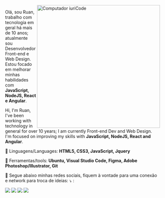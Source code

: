 <img src="https://raw.githubusercontent.com/MicaelliMedeiros/micaellimedeiros/master/image/computer-illustration.png" min-width="400px" max-width="400px" width="400px" align="right" alt="Computador iuriCode">

<p align="left"> 
  Olá, sou Ruan, trabalho com tecnologia em geral há mais de 10 anos; atualmente sou Desenvolvedor Front-end e Web Design.<br> 
  Estou focado em melhorar minhas habilidades com<strong> JavaScript, NodeJS, React e Angular</strong>.<br>
</p>

<p align="left"> 
 Hi, I'm Ruan, I've been working with technology in general for over 10 years; I am currently Front-end Dev and Web Design.<br>
  I'm focused on improving my skills with <strong> JavaScript, NodeJS, React and Angular</strong>.<br>
</p>

<p align="left">
  🦄 Linguagens/Languages: <strong>HTML5, CSS3, JavaScript, Jquery</strong>
</p>

<p align="left">
  💼 Ferramentas/tools: <strong> Ubuntu, Visual Studio Code, Figma, Adobe Photoshop/Illustrator, Git</strong>
</p>

<p align="left">
  💌 Segue abaixo minhas redes sociais, fiquem à vontade para uma conexão e network para troca de ideias: ⤵️
:</p>

<p align="left">

  <a href="https://www.linkedin.com/in/ruancsc/" alt="Linkedin">
  <img src="https://img.shields.io/badge/-Linkedin-0e76a8?style=flat-square&logo=Linkedin&logoColor=white&link=LINK-DO-SEU-LINKEDIN" /></a>

  <a href="https://api.whatsapp.com/send?phone=5521973018926&text=Oi" alt="WhatsApp">
  <img src="https://img.shields.io/badge/-WhatsApp-25d366?style=flat-square&labelColor=25d366&logo=whatsapp&logoColor=white&link=API-DO-SEU-WHATSAPP"/></a>

  <a href="https://www.facebook.com/ruan.csc" alt="Facebook">
  <img src="https://img.shields.io/badge/-Facebook-3b5998?style=flat-square&labelColor=3b5998&logo=facebook&logoColor=white&link=LINK-DO-SEU-FACEBOOK"/></a>

  <a href="https://www.instagram.com/ruanksc/" alt="Instagram">
  <img src="https://img.shields.io/badge/-Instagram-DF0174?style=flat-square&labelColor=DF0174&logo=instagram&logoColor=white&link=LINK-DO-SEU-INSTAGRAM"/></a>
</p>  
